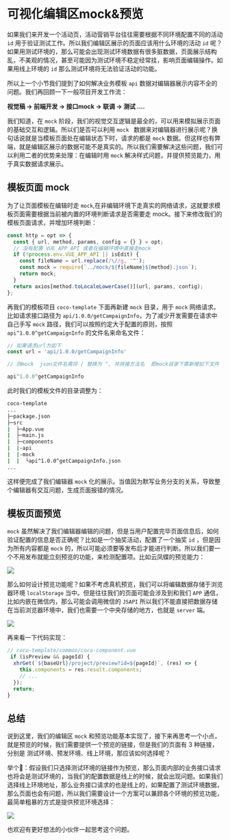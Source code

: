 # 可视化编辑区mock&预览
如果我们来开发一个活动页，活动营销平台往往需要根据不同环境配置不同的活动 `id` 用于验证测试工作。所以我们编辑区展示的页面应该用什么环境的活动 `id` 呢？如果用测试环境的，那么可能会出现测试环境数据有很多脏数据，页面展示结构乱，不美观的情况，甚至可能因为测试环境不稳定经常挂，影响页面编辑操作。如果用线上环境的 `id` 那么测试环境将无法验证活动的功能。

所以上一个小节我们提到了如何解决业务模板 `api` 数据对编辑器展示内容不全的问题。我们再回顾一下一般项目开发工作流：

**视觉稿 -> 前端开发 -> 接口mock -> 联调 -> 测试 ....**

我们知道，在 `mock` 阶段，我们的视觉交互逻辑是最全的，可以用来模拟展示页面的基础交互和逻辑。所以们是否可以利用 `mock ` 数据来对编辑器进行展示呢？换句话说就是当模板页面处在编辑状态下时，请求的都是 `mock` 数据。但这样也有弊端，就是编辑区展示的数据可能不是真实的。所以我们需要解决这些问题，我们可以利用二者的优势来处理：在编辑时用 `mock` 解决样式问题，并提供预览能力，用于真实数据请求展示。

## 模板页面 mock
为了让页面模板在编辑时走 `mock`,在非编辑环境下走真实的网络请求，这就要求模板页面需要根据当前被内置的环境判断请求是否需要走 mock。接下来修改我们的模板页面请求，并增加环境判断：
```js
const http = opt => {
  const { url, method, params, config = {} } = opt;
  // 没有配置 VUE_APP_API 或者在编辑环境中直接走mock
  if (!process.env.VUE_APP_API || isEdit) {
    const fileName = url.replace(/\//g, '^');
    const mock = require(`../mock/${fileName}${method}.json`);
    return mock;
  }
  return axios[method.toLocaleLowerCase()](url, params, config);
};
```
再我们的模板项目 `coco-template` 下面再新建 `mock` 目录，用于 `mock` 网络请求。比如请求接口路径为 `api/1.0.0/getCampaignInfo`，为了减少开发需要在请求中自己手写 `mock` 路径，我们可以按照约定大于配置的原则，按照 `api^1.0.0^getCampaignInfo` 的文件名来命名文件：

```js
// 如果请求url为如下
const url = 'api/1.0.0/getCampaignInfo'

// 则mock  json文件名需将 / 替换为 ^, 并拼接方法名  即mock目录下需新增如下文件

api^1.0.0^getCampaignInfo
```
此时我们的模板文件的目录调整为：
```bash
coco-template
...
├─package.json
├─src
|  ├─App.vue
|  ├─main.js
|  ├─components
|  |-api
|  |-mock
|  |  └api^1.0.0^getCampaignInfo.json
...
```
这样便完成了我们编辑器 `mock` 化的展示。当值因为默写业务分支的关系，导致整个编辑器有交互问题，生成页面报错的情况。

## 模板页面预览
`mock` 虽然解决了我们编辑器编辑的问题，但是当用户配置完毕页面信息后，如何验证配置的信息是否正确呢？比如是一个抽奖活动，配置了一个抽奖 `id` ，但是因为所有内容都是 `mock` 的，所以可能必须要等发布后才能进行判断。所以我们要一个不用发布就能立刻预览的功能，来检测配置项。比如云凤蝶的预览能力：

![](https://p3-juejin.byteimg.com/tos-cn-i-k3u1fbpfcp/5beccfe6db4949b692bb92b8ea9d96cf~tplv-k3u1fbpfcp-watermark.image)

那么如何设计预览功能呢？如果不考虑真机预览，我们可以将编辑数据存储于浏览器环境 `localStorage` 当中。但是往往我们的页面可能会涉及到和我们 `APP` 通信，比如内嵌在微信内，那么可能会调用微信的 `JSAPI` 所以我们不能直接把数据存储在当前浏览器环境中，我们也需要一个中央存储的地方，也就是 `server` 端。

![](https://p9-juejin.byteimg.com/tos-cn-i-k3u1fbpfcp/851a21e1c7fb43c4976107d7962c7a6f~tplv-k3u1fbpfcp-watermark.image)

再来看一下代码实现：
```js
// coco-template/common/coco-component.vue
 if (isPreview && pageId) {
  xhrGet(`${baseUrl}/project/preview?id=${pageId}`, (res) => {
    this.components = res.result.components;
    // ...
  });
  return;
}
```

## 总结
说到这里，我们的编辑区 `mock` 和预览功能基本实现了，接下来再思考一个小点，就是预览的时候，我们需要提供一个预览的链接，但是我们的页面有 3 种链接，分别是 测试环境、预发环境、线上环境，那应该如何选择呢？

举个🌰：假设我们只选择测试环境的链接作为预览，那么页面内部的业务接口请求也将会是测试环境的，当我们的配置数据是线上的时候，就会出现问题。如果我们选择线上环境地址，那么业务接口请求的也是线上的，如果配置了测试环境数据，那么页面也会有问题，所以我们需要设计一个方案可以兼顾各个环境的预览功能，最简单粗暴的方式是提供预览环境选择：

![](https://p9-juejin.byteimg.com/tos-cn-i-k3u1fbpfcp/dcb92449f5b74e0ab690695c8252f067~tplv-k3u1fbpfcp-watermark.image)

也欢迎有更好想法的小伙伴一起思考这个问题。

